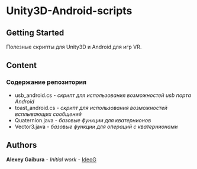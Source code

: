 # Unity3D-Android-scripts #

## Getting Started ##

Полезные скрипты для Unity3D и Android для игр VR.

## Content ##

### Содержание репозитория ###

- usb_android.cs - *скрипт для использования возможностей usb порта Android*
- toast_android.cs - *скрипт для использования возможностей всплывающих сообщений*
- Quaternion.java - *базовые функции для кватернионов*
- Vector3.java - *базовые функции для операций с кватернионами*

## Authors ##

**Alexey Gaibura** - *Initial work* - [IdeoG](https://github.com/IdeoG)
